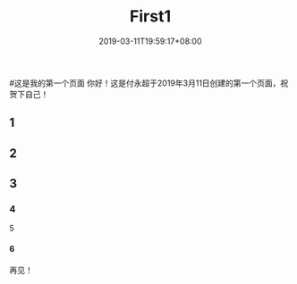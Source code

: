 ﻿---
title: "First1"
date: 2019-03-11T19:59:17+08:00
draft: True
---
#这是我的第一个页面
你好！这是付永超于2019年3月11日创建的第一个页面，祝贺下自己！
## 1
## 2
## 3
### 4
5
#### 6
再见！
